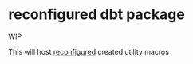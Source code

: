 # reconfigured dbt package

WIP

This will host [reconfigured](https://reconfigured.io) created utility macros
